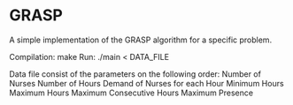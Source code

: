 # GRASP
A simple implementation of the GRASP algorithm for a specific problem.

Compilation: make
Run: ./main < DATA_FILE

Data file consist of the parameters on the following order:
Number of Nurses
Number of Hours
Demand of Nurses for each Hour
Minimum Hours
Maximum Hours
Maximum Consecutive Hours
Maximum Presence
